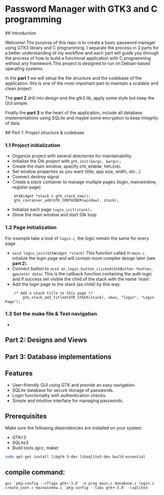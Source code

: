# Password Manager with GTK3 and C programming

## Introduction

Welcome! The purpose of this repo is to create a basic password manager using GTK3 library and C programming. I separate the process in 3 parts for a better understanding of my workflow and each part will guide you through the process of how to build a functional application with C programming without any framework.This project is designed to run on Debian-based operating systems.

In the **part 1** we will setup the file structure and the codebase of the application. this is one of the most important part to maintain a scalable and clean project. 

The **part 2** drill into design and the gtk3 lib, apply some style but keep the GUI simple.

Finally the **part 3** is the heart of the application, include all database implementations using SQLite and maybe some encryption to keep integrity of data.

## Part 1: Project structure & codebase

### 1.1 Project initialization

- Organize project with several directories for maintainability.
- Initialize the Gtk project with `gtk_init(&argc, &argv); `
- Create the main window, specify `GTK_WINDOW_TOPLEVEL`
- Set window properties as you want (title, app size, width, etc...)
- Connect destroy signal
- Create a stack container to manage multiple pages (login, mainwindow, register page)

```
	GtkWidget *stack = gtk_stack_new();
	gtk_container_add(GTK_CONTAINER(window), stack);
```
- Initialize each page `login_init(stack);`
- Show the main window and start Gtk loop

### 1.2 Page Initialization

For example take a look of `login.c`, the logic remain the same for every page

- `void login_init(GtkWidget *stack)` This function called in `main.c` intialize the login page and will contain more complex design later (see **part 2**).
- Connect button to `void on_login_button_clicked(GtkButton *button, gpointer data)` This is the callback function containing the auth logic and if success set visible the child of the stack with the name 'main'.
- Add the login page to the stack (as child) by this way:
```
	/* Add a stack title to this page */ 
    	gtk_stack_add_titled(GTK_STACK(stack), vbox, "login", "Login Page");
```

### 1.3 Set the make file & Test navigation

- 


## Part 2: Designs and Views 

## Part 3: Database implementations

## Features

- User-friendly GUI using GTK and provide an easy navigation.
- SQLite database for secure storage of passwords.
- Login functionality with authentication checks.
- Simple and intuitive interface for managing passwords.

## Prerequisites

Make sure the following dependencies are installed on your system:

- GTK+3
- SQLite3
- Build tools (gcc, make)

```bash
sudo apt-get install libgtk-3-dev libsqlite3-dev build-essential
```
## compile command: 

```
gcc `pkg-config --cflags gtk+-3.0` -o prog main.c database.c login.c create_user.c mainwindow.c `pkg-config --libs gtk+-3.0` -lsqlite3
```
	
